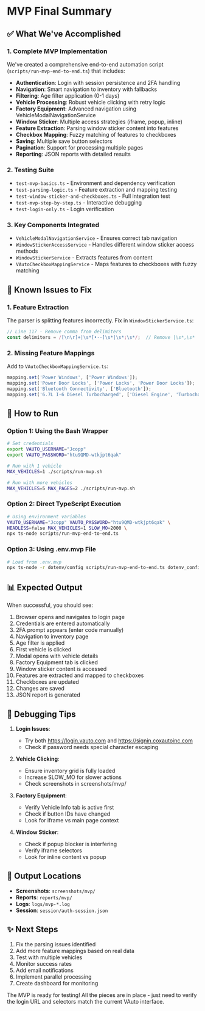 # MVP Final Summary

## ✅ What We've Accomplished

### 1. **Complete MVP Implementation**
We've created a comprehensive end-to-end automation script (`scripts/run-mvp-end-to-end.ts`) that includes:

- **Authentication**: Login with session persistence and 2FA handling
- **Navigation**: Smart navigation to inventory with fallbacks
- **Filtering**: Age filter application (0-1 days)
- **Vehicle Processing**: Robust vehicle clicking with retry logic
- **Factory Equipment**: Advanced navigation using VehicleModalNavigationService
- **Window Sticker**: Multiple access strategies (iframe, popup, inline)
- **Feature Extraction**: Parsing window sticker content into features
- **Checkbox Mapping**: Fuzzy matching of features to checkboxes
- **Saving**: Multiple save button selectors
- **Pagination**: Support for processing multiple pages
- **Reporting**: JSON reports with detailed results

### 2. **Testing Suite**
- `test-mvp-basics.ts` - Environment and dependency verification
- `test-parsing-logic.ts` - Feature extraction and mapping testing
- `test-window-sticker-and-checkboxes.ts` - Full integration test
- `test-mvp-step-by-step.ts` - Interactive debugging
- `test-login-only.ts` - Login verification

### 3. **Key Components Integrated**
- `VehicleModalNavigationService` - Ensures correct tab navigation
- `WindowStickerAccessService` - Handles different window sticker access methods
- `WindowStickerService` - Extracts features from content
- `VAutoCheckboxMappingService` - Maps features to checkboxes with fuzzy matching

## 🔧 Known Issues to Fix

### 1. **Feature Extraction**
The parser is splitting features incorrectly. Fix in `WindowStickerService.ts`:
```typescript
// Line 117 - Remove comma from delimiters
const delimiters = /[\n\r]+|\s*[•·-]\s*|\s*;\s*/;  // Remove |\s*,\s*
```

### 2. **Missing Feature Mappings**
Add to `VAutoCheckboxMappingService.ts`:
```typescript
mapping.set('Power Windows', ['Power Windows']);
mapping.set('Power Door Locks', ['Power Locks', 'Power Door Locks']);
mapping.set('Bluetooth Connectivity', ['Bluetooth']);
mapping.set('6.7L I-6 Diesel Turbocharged', ['Diesel Engine', 'Turbocharged Engine']);
```

## 🚀 How to Run

### Option 1: Using the Bash Wrapper
```bash
# Set credentials
export VAUTO_USERNAME="Jcopp"
export VAUTO_PASSWORD="htu9QMD-wtkjpt6qak"

# Run with 1 vehicle
MAX_VEHICLES=1 ./scripts/run-mvp.sh

# Run with more vehicles
MAX_VEHICLES=5 MAX_PAGES=2 ./scripts/run-mvp.sh
```

### Option 2: Direct TypeScript Execution
```bash
# Using environment variables
VAUTO_USERNAME="Jcopp" VAUTO_PASSWORD="htu9QMD-wtkjpt6qak" \
HEADLESS=false MAX_VEHICLES=1 SLOW_MO=2000 \
npx ts-node scripts/run-mvp-end-to-end.ts
```

### Option 3: Using .env.mvp File
```bash
# Load from .env.mvp
npx ts-node -r dotenv/config scripts/run-mvp-end-to-end.ts dotenv_config_path=.env.mvp
```

## 📊 Expected Output

When successful, you should see:
1. Browser opens and navigates to login page
2. Credentials are entered automatically
3. 2FA prompt appears (enter code manually)
4. Navigation to inventory page
5. Age filter is applied
6. First vehicle is clicked
7. Modal opens with vehicle details
8. Factory Equipment tab is clicked
9. Window sticker content is accessed
10. Features are extracted and mapped to checkboxes
11. Checkboxes are updated
12. Changes are saved
13. JSON report is generated

## 🐛 Debugging Tips

1. **Login Issues**: 
   - Try both https://login.vauto.com and https://signin.coxautoinc.com
   - Check if password needs special character escaping

2. **Vehicle Clicking**:
   - Ensure inventory grid is fully loaded
   - Increase SLOW_MO for slower actions
   - Check screenshots in screenshots/mvp/

3. **Factory Equipment**:
   - Verify Vehicle Info tab is active first
   - Check if button IDs have changed
   - Look for iframe vs main page context

4. **Window Sticker**:
   - Check if popup blocker is interfering
   - Verify iframe selectors
   - Look for inline content vs popup

## 📁 Output Locations

- **Screenshots**: `screenshots/mvp/`
- **Reports**: `reports/mvp/`
- **Logs**: `logs/mvp-*.log`
- **Session**: `session/auth-session.json`

## ✨ Next Steps

1. Fix the parsing issues identified
2. Add more feature mappings based on real data
3. Test with multiple vehicles
4. Monitor success rates
5. Add email notifications
6. Implement parallel processing
7. Create dashboard for monitoring

The MVP is ready for testing! All the pieces are in place - just need to verify the login URL and selectors match the current VAuto interface.